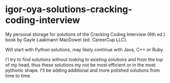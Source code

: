 # igor-oya-solutions-cracking-coding-interview
My personal storage for solutions of the Cracking Coding Interview  (6th ed.) book by Gayle Laakmann MacDowel (ed. CareerCup LLC). 

Will start with Python solutions, may likely continue with Java, C++ or Ruby.

I'l try to find solutions without looking to existing solutions and from the top of my head, thus these solutions my not be most efficient or in the most pythonic shape. I'll be adding additional and more polished solutions from time to time. 
